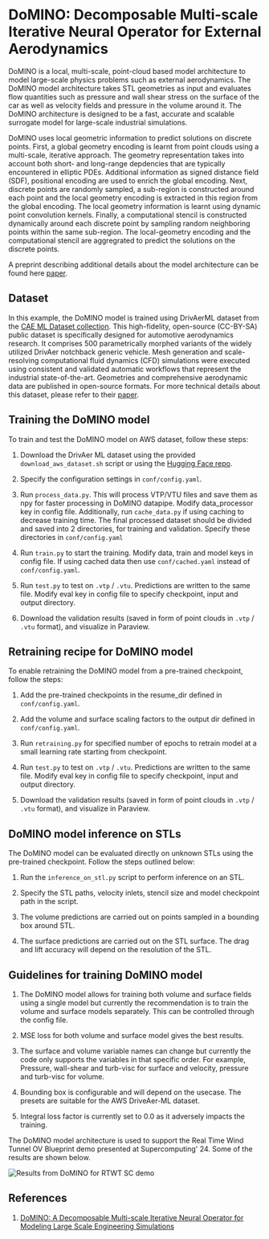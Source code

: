 # DoMINO: Decomposable Multi-scale Iterative Neural Operator for External Aerodynamics

DoMINO is a local, multi-scale, point-cloud based model architecture to model large-scale
physics problems such as external aerodynamics. The DoMINO model architecture takes STL
geometries as input and evaluates flow quantities such as pressure and
wall shear stress on the surface of the car as well as velocity fields and pressure
in the volume around it. The DoMINO architecture is designed to be a fast, accurate
and scalable surrogate model for large-scale industrial simulations.

DoMINO uses local geometric information to predict solutions on discrete points. First,
a global geometry encoding is learnt from point clouds using a multi-scale, iterative
approach. The geometry representation takes into account both short- and long-range
depdencies that are typically encountered in elliptic PDEs. Additional information
as signed distance field (SDF), positional encoding are used to enrich the global encoding.
Next, discrete points are randomly sampled, a sub-region is constructed around each point
and the local geometry encoding is extracted in this region from the global encoding.
The local geometry information is learnt using dynamic point convolution kernels.
Finally, a computational stencil is constructed dynamically around each discrete point
by sampling random neighboring points within the same sub-region. The local-geometry
encoding and the computational stencil are aggregrated to predict the solutions on the
discrete points.

A preprint describing additional details about the model architecture can be found here
[paper](https://arxiv.org/abs/2501.13350).

## Dataset

In this example, the DoMINO model is trained using DrivAerML dataset from the
[CAE ML Dataset collection](https://caemldatasets.org/drivaerml/).
This high-fidelity, open-source (CC-BY-SA) public dataset is specifically designed
for automotive aerodynamics research. It comprises 500 parametrically morphed variants
of the widely utilized DrivAer notchback generic vehicle. Mesh generation and scale-resolving
computational fluid dynamics (CFD) simulations were executed using consistent and validated
automatic workflows that represent the industrial state-of-the-art. Geometries and comprehensive
aerodynamic data are published in open-source formats. For more technical details about this
dataset, please refer to their [paper](https://arxiv.org/pdf/2408.11969).

## Training the DoMINO model

To train and test the DoMINO model on AWS dataset, follow these steps:

1. Download the DrivAer ML dataset using the provided `download_aws_dataset.sh` script or
   using the [Hugging Face repo](https://huggingface.co/datasets/neashton/drivaerml).

2. Specify the configuration settings in `conf/config.yaml`.

3. Run `process_data.py`. This will process VTP/VTU files and save them as npy for faster
 processing in DoMINO datapipe. Modify data_processor key in config file. Additionally, run
 `cache_data.py` if using caching to decrease training time. The final processed dataset
 should be divided and saved into 2 directories, for training and validation. Specify these
 directories in `conf/config.yaml`

4. Run `train.py` to start the training. Modify data, train and model keys in config file. 
  If using cached data then use `conf/cached.yaml` instead of `conf/config.yaml`.

5. Run `test.py` to test on `.vtp` / `.vtu`. Predictions are written to the same file.
  Modify eval key in config file to specify checkpoint, input and output directory.

6. Download the validation results (saved in form of point clouds in `.vtp` / `.vtu` format),
   and visualize in Paraview.

## Retraining recipe for DoMINO model

To enable retraining the DoMINO model from a pre-trained checkpoint, follow the steps:

1. Add the pre-trained checkpoints in the resume_dir defined in `conf/config.yaml`.

2. Add the volume and surface scaling factors to the output dir defined in  `conf/config.yaml`.

3. Run `retraining.py` for specified number of epochs to retrain model at a small
 learning rate starting from checkpoint.

4. Run `test.py` to test on `.vtp` / `.vtu`. Predictions are written to the same file.
 Modify eval key in config file to specify checkpoint, input and output directory.

5. Download the validation results (saved in form of point clouds in `.vtp` / `.vtu` format),
   and visualize in Paraview.

## DoMINO model inference on STLs

The DoMINO model can be evaluated directly on unknown STLs using the pre-trained
 checkpoint. Follow the steps outlined below:

1. Run the `inference_on_stl.py` script to perform inference on an STL.

2. Specify the STL paths, velocity inlets, stencil size and model checkpoint
 path in the script.

3. The volume predictions are carried out on points sampled in a bounding box around STL.

4. The surface predictions are carried out on the STL surface. The drag and lift
 accuracy will depend on the resolution of the STL.

## Guidelines for training DoMINO model

1. The DoMINO model allows for training both volume and surface fields using a single model
 but currently the recommendation is to train the volume and surface models separately. This
  can be controlled through the config file.

2. MSE loss for both volume and surface model gives the best results.

3. The surface and volume variable names can change but currently the code only
 supports the variables in that specific order. For example, Pressure, wall-shear
  and turb-visc for surface and velocity, pressure and turb-visc for volume.

4. Bounding box is configurable and will depend on the usecase. The presets are
 suitable for the AWS DriveAer-ML dataset.

5. Integral loss factor is currently set to 0.0 as it adversely impacts the training.

The DoMINO model architecture is used to support the Real Time Wind Tunnel OV Blueprint
demo presented at Supercomputing' 24. Some of the results are shown below.

![Results from DoMINO for RTWT SC demo](../../../../docs/img/domino_result_rtwt.jpg)

## References

1. [DoMINO: A Decomposable Multi-scale Iterative Neural Operator for Modeling Large Scale Engineering Simulations](https://arxiv.org/abs/2501.13350)

